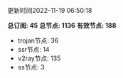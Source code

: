 更新时间2022-11-19 06:50:18

**总订阅: 45**
**总节点: 1136**
**有效节点: 188**
- trojan节点: 36
- ssr节点: 14
- v2ray节点: 135
- ss节点: 3
